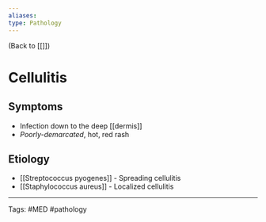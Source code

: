 ```yaml
---
aliases: 
type: Pathology
---
```


(Back to [[]])

# Cellulitis

## Symptoms
- Infection down to the deep [[dermis]]
- _Poorly-demarcated_, hot, red rash
## Etiology
- [[Streptococcus pyogenes]] - Spreading cellulitis
- [[Staphylococcus aureus]] - Localized cellulitis

---
Tags: #MED #pathology 